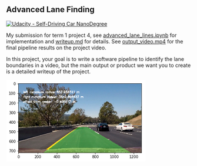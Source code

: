 ## Advanced Lane Finding
[![Udacity - Self-Driving Car NanoDegree](https://s3.amazonaws.com/udacity-sdc/github/shield-carnd.svg)](http://www.udacity.com/drive)


My submission for term 1 project 4, see [advanced_lane_lines.ipynb](./advanced_lane_lines.ipynb) for implementation and [writeup.md](./writeup.md) for details. See [output_video.mp4](./output_video.mp4) for the final pipeline results on the project video.

In this project, your goal is to write a software pipeline to identify the lane boundaries in a video, but the main output or product we want you to create is a detailed writeup of the project.

<img src="./writeup_images/projectlane.png" />

